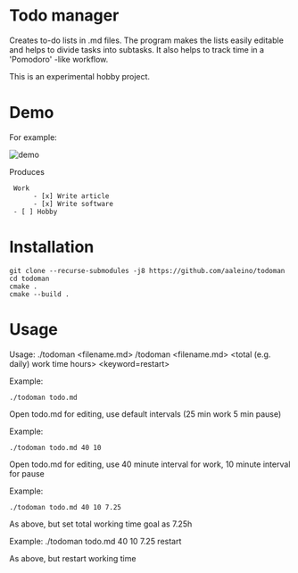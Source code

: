 # Todo manager

Creates to-do lists in .md files. The program makes the lists easily editable and helps to divide tasks into subtasks. It also helps to track time in a 'Pomodoro' -like workflow. 

This is an experimental hobby project. 

Demo
====

For example:

![demo](https://github.com/aaleino/todoman/blob/main/todoman.gif "Todo manager demo")


Produces

     Work
          - [x] Write article
          - [x] Write software
     - [ ] Hobby


Installation
============

	git clone --recurse-submodules -j8 https://github.com/aaleino/todoman
	cd todoman
	cmake .
	cmake --build .


Usage
=====

Usage: 
	./todoman <filename.md>
        /todoman <filename.md> <work interval duration minutes> <pause duration in minutes> <total (e.g. daily) work time hours> <keyword=restart>

Example:

	./todoman todo.md

Open todo.md for editing, use default intervals (25 min work 5 min pause)

Example: 

	./todoman todo.md 40 10

Open todo.md for editing, use 40 minute interval for work, 10 minute interval for pause

Example: 

	./todoman todo.md 40 10 7.25

As above, but set total working time goal as 7.25h

Example: 
	./todoman todo.md 40 10 7.25 restart

As above, but restart working time

